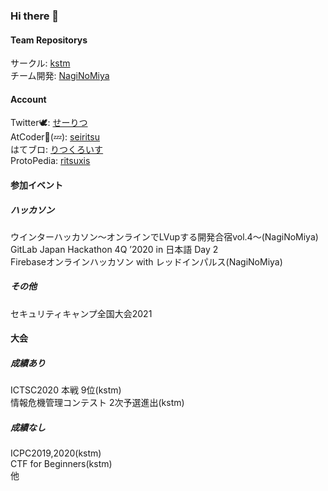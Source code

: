 ### Hi there 👋

#### Team Repositorys
サークル: [kstm](https://github.com/kstm-su)  
チーム開発: [NagiNoMiya](https://github.com/NaginoMiya)

#### Account
Twitter🕊: [せーりつ](https://twitter.com/ritsuxis)  
AtCoder💚(💤): [seiritsu](https://atcoder.jp/users/seiritsu)  
はてブロ: [りつくろいす](https://seiritsu.hateblo.jp/)  
ProtoPedia: [ritsuxis](https://protopedia.net/prototyper/ritsuxis)

#### 参加イベント
##### ハッカソン
ウインターハッカソン〜オンラインでLVupする開発合宿vol.4〜(NagiNoMiya)  
GitLab Japan Hackathon 4Q ’2020 in 日本語 Day 2  
Firebaseオンラインハッカソン with レッドインパルス(NagiNoMiya)  

##### その他
セキュリティキャンプ全国大会2021  

#### 大会
##### 成績あり
ICTSC2020 本戦 9位(kstm)  
情報危機管理コンテスト 2次予選進出(kstm)  

##### 成績なし
ICPC2019,2020(kstm)  
CTF for Beginners(kstm)  
他

<!--
**ritsuxis/ritsuxis** is a ✨ _special_ ✨ repository because its `README.md` (this file) appears on your GitHub profile.

Here are some ideas to get you started:

- 🔭 I’m currently working on ...
- 🌱 I’m currently learning ...
- 👯 I’m looking to collaborate on ...
- 🤔 I’m looking for help with ...
- 💬 Ask me about ...
- 📫 How to reach me: ...
- 😄 Pronouns: ...
- ⚡ Fun fact: ...

-->
